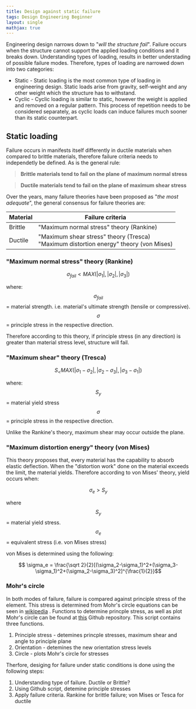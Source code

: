 ```yaml
---
title: Design against static failure
tags: Design Engineering Beginner
layout: single
mathjax: true
---
```


Engineering design narrows down to "*will the structure fail*". Failure occurs when the structure cannot support the applied loading conditions and it breaks down. Understanding types of loading, results in better understading of possible failure modes. Therefore, types of loading are narrowed down into two categories:
* Static - Static loading is the most common type of loading in engineering design. Static loads arise from gravity, self-weight and any other weight which the structure has to withstand.
* Cyclic - Cyclic loading is similar to static, however the weight is applied and removed on a regular pattern. This process of repetition needs to be considered separately, as cyclic loads can induce failures much sooner than its static counterpart. 

## Static loading
 
 Failure occurs in manifests itself differently in ductile materials when compared to brittle materials, therefore failure criteria needs to independetly be defined. As is the general rule:
> **Brittle materials tend to fail on the plane of maximum normal stress**

> **Ductile materials tend to fail on the plane of maximum shear stress**

Over the years, many failure theories have been proposed as "*the most adequate*", the general consensus for failure theories are:

Material | Failure criteria|
-----    | --------|
Brittle  | "Maximum normal stress" theory (Rankine) |
Ductile  |"Maximum shear stress" theory (Tresca) <br/> "Maximum distortion energy" theory (von Mises) |

### "Maximum normal stress" theory (Rankine)
$$ \sigma_{fail}< MAX(|\sigma_1|,|\sigma_2|,|\sigma_3|) $$

where: $$\sigma_{fail}$$= material strength. i.e. material's ultimate strength (tensile or compressive).  
$$\sigma$$ = principle stress in the respective direction. 

Therefore according to this theory, if principle stress (in any direction) is greater than material stress level, structure will fail.

### "Maximum shear" theory (Tresca)
$$ S_< MAX(|\sigma_1-\sigma_2|,|\sigma_2 - \sigma_3|,|\sigma_3- \sigma_1|) $$

where: $$S_y$$= material yield stress 
$$\sigma$$ = principle stress in the respective direction. 

Unlike the Rankine's theory, maximum shear may occur outside the plane. 

### "Maximum distortion energy" theory (von Mises)
This theory proposes that, every material has the capability to absorb elastic deflection. When the "distortion work" done on the material exceeds the limit, the material yields.  Therefore according to  von Mises' theory, yield occurs when:

$$ \sigma_e  > S_y $$

where $$S_y$$ = material yield stress. $$\sigma_e$$ = equivalent stress (i.e. von Mises stress)

von Mises is determined using the following:

$$ \sigma_e = \frac{\sqrt 2}{2}[(\sigma_2-\sigma_1)^2+(\sigma_3-\sigma_1)^2+(\sigma_2-\sigma_3)^2]^{\frac{1}{2}}$$

### Mohr's circle
In both modes of failure, failure is compared against principle stress of the element. This stress is determined from Mohr's circle equations can be seen in [wikipedia](https://en.wikipedia.org/wiki/Mohr%27s_circle#Finding_principal_normal_stresses) .
Functions to determine princple stress, as well as plot Mohr's circle can be found at [this](https://github.com/vladdtuz/PersonalProjects/blob/master/mohr_circle.py) Github repository. This script contains three functions. 
1. Principle stress - detemines princple stresses, maximum shear and angle to principle plane
2. Orientation - detemines the new orientation stress levels
3. Circle - plots Mohr's circle for stresses

Therfore, desiging for failure under static conditions is done using the following steps:
1. Understanding type of failure. Ductile or Brittle?
2. Using Github script, detemine principle stresses
3. Apply failure criteria. Rankine for brittle failure; von Mises or Tesca for ductile

